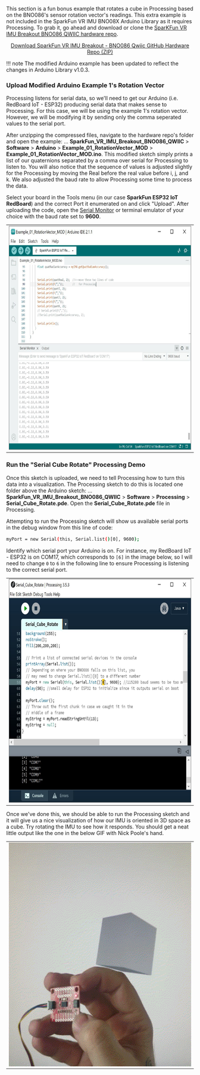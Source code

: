 This section is a fun bonus example that rotates a cube in Processing based on the BNO086's sensor rotation vector's readings. This extra example is not included in the SparkFun VR IMU BNO08X Arduino Library as it requires Processing. To grab it, go ahead and download or clone the [SparKFun VR IMU Breakout BNO086 QWIIC hardware repo](https://github.com/sparkfun/SparkFun_VR_IMU_Breakout_BNO086_QWIIC).

<div style="text-align: center"><a href="https://github.com/sparkfun/SparkFun_VR_IMU_Breakout_BNO086_QWIIC/archive/refs/heads/main.zip" target="download_BNO086_hardware_repo" class="md-button">Download SparkFun VR IMU Breakout - BNO086 Qwiic GitHub Hardware Repo (ZIP)</a></div>



!!! note
   The modified Arduino example has been updated to reflect the changes in Arduino Library v1.0.3.



### Upload Modified Arduino Example 1's Rotation Vector

Processing listens for serial data, so we'll need to get our Arduino (i.e. RedBoard IoT - ESP32) producing serial data that makes sense to Processing. For this case, we will be using the example 1's rotation vector. However, we will be modifying it by sending only the comma seperated values to the serial port.

After unzipping the compressed files, navigate to the hardware repo's folder and open the example: ... **SparkFun_VR_IMU_Breakout_BNO086_QWIIC** > **Software** > **Arduino** > **Example_01_RotationVector_MOD** > **Example_01_RotationVector_MOD.ino**. This modified sketch simply prints a list of our quaternions separated by a comma over serial for Processing to listen to. You will also notice that the sequence of values is adjusted slightly for the Processing by moving the Real before the real value before i, j, and k. We also adjusted the baud rate to allow Processing some time to process the data.

Select your board in the Tools menu (in our case **SparkFun ESP32 IoT RedBoard**) and the correct Port it enumerated on and click "Upload". After uploading the code, open the [Serial Monitor](https://learn.sparkfun.com/tutorials/terminal-basics) or terminal emulator of your choice with the baud rate set to **9600**.

<div style="text-align: center;">
  <table>
    <tr style="vertical-align:middle;">
     <td style="text-align: center; vertical-align: middle;"><a href="../assets/img/VR_IMU-BNO086_Arduino_Ex1_Rotation_Vector_MOD.JPG"><img src="../assets/img/VR_IMU-BNO086_Arduino_Ex1_Rotation_Vector_MOD.JPG" width="600px" height="600px" alt="Output Modified Example 1 - Rotation Vector for Processing Example"></a></td>
    </tr>
  </table>
</div>



### Run the "Serial Cube Rotate" Processing Demo

Once this sketch is uploaded, we need to tell Processing how to turn this data into a visualization. The Processing sketch to do this is located one folder above the Arduino sketch: ... **SparkFun_VR_IMU_Breakout_BNO086_QWIIC** > **Software** > **Processing** > **Serial_Cube_Rotate.pde**. Open the **Serial_Cube_Rotate.pde** file in Processing.

Attempting to run the Processing sketch will show us available serial ports in the debug window from this line of code:

```bash
myPort = new Serial(this, Serial.list()[0], 9600);
```

Identify which serial port your Arduino is on. For instance, my RedBoard IoT - ESP32 is on COM17, which corresponds to `[6]` in the image below, so I will need to change `0` to `6` in the following line to ensure Processing is listening to the correct serial port.

<div style="text-align: center;">
  <table>
    <tr style="vertical-align:middle;">
     <td style="text-align: center; vertical-align: middle;"><a href="../assets/img/VR_IMU-BNO086_Processing_Serial_Port_Connections.JPG"><img src="../assets/img/VR_IMU-BNO086_Processing_Serial_Port_Connections.JPG" width="600px" height="600px" alt="Adjusting Processing Example's Serial Port"></a></td>
    </tr>
  </table>
</div>

Once we've done this, we should be able to run the Processing sketch and it will give us a nice visualization of how our IMU is oriented in 3D space as a cube. Try rotating the IMU to see how it responds. You should get a neat little output like the one in the below GIF with Nick Poole's hand.

<div style="text-align: center;">
  <table>
    <tr style="vertical-align:middle;">
     <td style="text-align: center; vertical-align: middle;"><a href="../assets/img/VR_IMU_BNO08X_Arduino_Processing_Serial_Cube_Visualization.gif"><img src="../assets/img/VR_IMU_BNO08X_Arduino_Processing_Serial_Cube_Visualization.gif" width="600px" height="600px" alt="Adjusting Processing Example's Serial Port"></a></td>
    </tr>
  </table>
</div>
